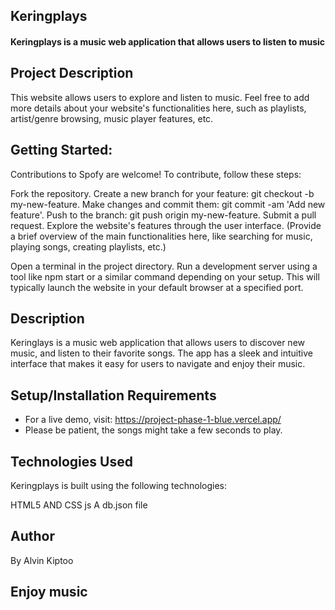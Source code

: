 ## Keringplays

#### Keringplays is a music web application that allows users to listen to music



## Project Description

This website allows users to explore and listen to music. Feel free to add more details about your website's functionalities here, such as playlists, artist/genre browsing, music player features, etc.

## Getting Started:

Contributions to Spofy are welcome! To contribute, follow these steps:

Fork the repository.
Create a new branch for your feature: git checkout -b my-new-feature.
Make changes and commit them: git commit -am 'Add new feature'.
Push to the branch: git push origin my-new-feature.
Submit a pull request.
Explore the website's features through the user interface. (Provide a brief overview of the main functionalities here, like searching for music, playing songs, creating playlists, etc.)

Open a terminal in the project directory.
Run a development server using a tool like npm start or a similar command depending on your setup. This will typically launch the website in your default browser at a specified port.

## Description

Keringlays is a music web application that allows users to discover new music, and listen to their favorite songs. The app has a sleek and intuitive interface that makes it easy for users to navigate and enjoy their music.

## Setup/Installation Requirements

- For a live demo, visit: https://project-phase-1-blue.vercel.app/
- Please be patient, the songs might take a few seconds to play.

## Technologies Used

Keringplays is built using the following technologies:

HTML5 AND CSS
js
A db.json file

## Author
By Alvin Kiptoo

## Enjoy music
